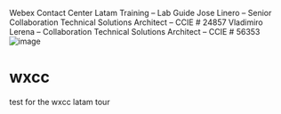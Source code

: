 Webex Contact Center
Latam Training – Lab Guide
Jose Linero – Senior Collaboration Technical Solutions Architect – CCIE # 24857
Vladimiro Lerena – Collaboration Technical Solutions Architect – CCIE # 56353
![image](https://github.com/user-attachments/assets/12d2707b-22ad-4541-bbf8-f64ea8327b82)
# wxcc
test for the wxcc latam tour
